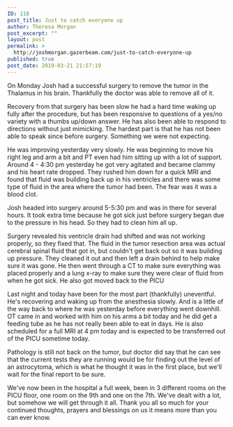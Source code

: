 ```yaml
---
ID: 118
post_title: Just to catch everyone up
author: Theresa Morgan
post_excerpt: ""
layout: post
permalink: >
  http://joshmorgan.gazerbeam.com/just-to-catch-everyone-up
published: true
post_date: 2019-03-21 21:57:19
---
```

On Monday Josh had a successful surgery to remove the tumor in the Thalamus in his brain. Thankfully the doctor was able to remove all of it.

Recovery from that surgery has been slow he had a hard time waking up fully after the procedure, but has been responsive to questions of a yes/no variety with a thumbs up/down answer. He has also been able to respond to directions without just mimicking. The hardest part is that he has not been able to speak since before surgery. Something we were not expecting.

He was improving yesterday very slowly. He was beginning to move his right leg and arm a bit and PT even had him sitting up with a lot of support. Around 4 - 4:30 pm yesterday he got very agitated and became clammy and his heart rate dropped. They rushed him down for a quick MRI and found that fluid was building back up in his ventricles and there was some type of fluid in the area where the tumor had been. The fear was it was a blood clot.

Josh headed into surgery around 5-5:30 pm and was in there for several hours. It took extra time because he got sick just before surgery began due to the pressure in his head. So they had to clean him all up.

Surgery revealed his ventricle drain had shifted and was not working properly, so they fixed that. The fluid in the tumor resection area was actual cerebral spinal fluid that got in, but couldn't get back out so it was building up pressure. They cleaned it out and then left a drain behind to help make sure it was gone. He then went through a CT to make sure everything was placed properly and a lung x-ray to make sure they were clear of fluid from when he got sick. He also got moved back to the PICU

Last night and today have been for the most part (thankfully) uneventful. He's recovering and waking up from the anesthesia slowly. And is a little of the way back to where he was yesterday before everything went downhill. OT came in and worked with him on his arms a bit today and he did get a feeding tube as he has not really been able to eat in days. He is also scheduled for a full MRI at 4 pm today and is expected to be transferred out of the PICU sometime today.

Pathology is still not back on the tumor, but doctor did say that he can see that the current tests they are running would be for finding out the level of an astrocytoma, which is what he thought it was in the first place, but we'll wait for the final report to be sure.

We've now been in the hospital a full week, been in 3 different rooms on the PICU floor, one room on the 9th and one on the 7th. We've dealt with a lot, but somehow we will get through it all. Thank you all so much for your continued thoughts, prayers and blessings on us it means more than you can ever know.